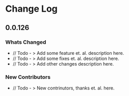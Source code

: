 # Change Log

## 0.0.126

### Whats Changed

- // Todo - > Add some feature et. al. description here.
- // Todo - > Add some fixes et. al. description here.
- // Todo - > Add other changes description here.

### New Contributors

- // Todo - > New contrinutors, thanks et. al. here.